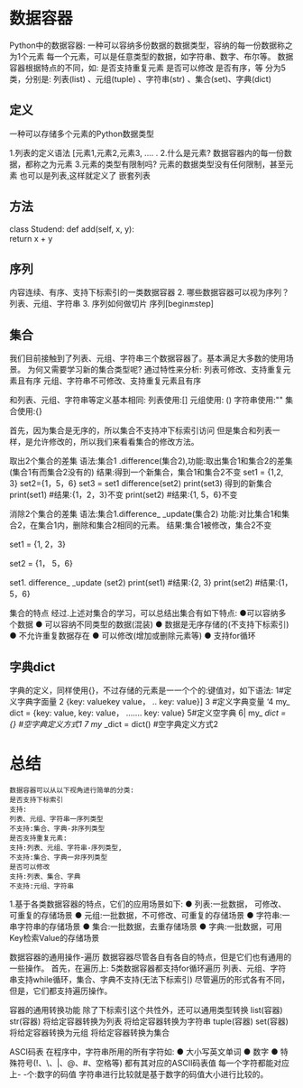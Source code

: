 # 数据容器
Python中的数据容器:
一种可以容纳多份数据的数据类型，容纳的每一份数据称之为1个元素
每一个元素，可以是任意类型的数据，如字符串、数字、布尔等。
数据容器根据特点的不同，如:
是否支持重复元素
是否可以修改
是否有序，等
分为5类，分别是:
列表(list) 、元组(tuple) 、字符串(str) 、集合(set)、字典(dict)

## 定义
一种可以存储多个元素的Python数据类型

1.列表的定义语法
[元素1,元素2,元素3, .... .
2.什么是元素?
数据容器内的每一份数据，都称之为元素
3.元素的类型有限制吗?
元素的数据类型没有任何限制，甚至元素    也可以是列表,这样就定义了
嵌套列表

## 方法
class Studend:
    def add(self, x, y):    
        return x + y


## 序列
内容连续、有序、支持下标索引的一类数据容器
2. 哪些数据容器可以视为序列？
列表、元组、字符串
3. 序列如何做切片
序列[begin:end:step]

## 集合
我们目前接触到了列表、元组、字符串三个数据容器了。基本满足大多数的使用场景。
为何又需要学习新的集合类型呢?
通过特性来分析:
列表可修改、支持重复元素且有序
元组、字符串不可修改、支持重复元素且有序

和列表、元组、字符串等定义基本相同:
列表使用:[]
元组使用: ()
字符串使用:""
集合使用:{} 

首先，因为集合是无序的，所以集合不支持冲下标索引访问
但是集合和列表一样，是允许修改的，所以我们来看看集合的修改方法。

取出2个集合的差集
语法:集合1 .difference(集合2),功能:取出集合1和集合2的差集(集合1有而集合2没有的)
结果:得到一个新集合，集合1和集合2不变
set1 = {1,2, 3}
set2={1，5，6}
set3 = set1 difference(set2)
print(set3)
得到的新集合
print(set1)
#结果:{1，2，3}不变
print(set2)
#结果:{1, 5，6}不变

消除2个集合的差集
语法:集合1.difference_ _update(集合2)
功能:对比集合1和集合2，在集合1内，删除和集合2相同的元素。
结果:集合1被修改，集合2不变

set1 = {1, 2，3}

set2 = {1， 5，6}

set1. difference_ _update (set2)
 print(set1)
#结果:{2, 3}
 print(set2)
#结果:{1，5，6}

集合的特点
经过.上述对集合的学习，可以总结出集合有如下特点:
●可以容纳多个数据
●
可以容纳不同类型的数据(混装)
●
数据是无序存储的(不支持下标索引)
●
不允许重复数据存在
●
可以修改(增加或删除元素等)
●
支持for循环

## 字典dict
字典的定义，同样使用{}，不过存储的元素是一一个个的:键值对，如下语法:
1#定义字典字面量
2 {key: valuekey
value， ..
key: value}]
3 #定义字典变量
‘4 my_ dict = {key: value, key: value， ....... key: value}
5#定义空字典
6| my_ _dict = {}
#空字典定义方式1
7 my_ _dict = dict()
#空字典定义方式2

# 总结
```
数据容器可以从以下视角进行简单的分类:
是否支持下标索引
支持:
列表、元组、字符串一序列类型
不支持:集合、字典-非序列类型
是否支持重复元素:
支持:列表、元组、字符串-序列类型,
不支持:集合、字典一非序列类型
是否可以修改
支持:列表、集合、字典
不支持:元组、字符串
```

1.基于各类数据容器的特点，它们的应用场景如下:
●
列表:一批数据，
可修改、可重复的存储场景
●
元组:一批数据，不可修改、可重复的存储场景
●
字符串:一串字符串的存储场景
●
集合:一批数据，去重存储场景
●
字典:一批数据，可用Key检索Value的存储场景

数据容器的通用操作-遍历
数据容器尽管各自有各自的特点，但是它们也有通用的一些操作。
首先，在遍历上:
5类数据容器都支持for循环遍历
列表、元组、字符串支持while循环，集合、字典不支持(无法下标索引)
尽管遍历的形式各有不同，但是，它们都支持遍历操作。

容器的通用转换功能
除了下标索引这个共性外，还可以通用类型转换
list(容器)
str(容器)
将给定容器转换为列表
将给定容器转换为字符串
tuple(容器)
set(容器)
将给定容器转换为元组
将给定容器转换为集合

ASCI码表
在程序中，字符串所用的所有字符如:
●
大小写英文单词
●
数字
●
特殊符号(!、\、|、@、#、空格等)
都有其对应的ASCII码表值
每一个字符都能对应上- -个:数字的码值
字符串进行比较就是基于数字的码值大小进行比较的。



